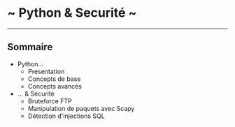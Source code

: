 # ~ Python & Securité ~

---

## Sommaire
- Python...
    - Presentation
    - Concepts de base
    - Concepts avancés
- ...  & Securité
    - Bruteforce FTP
    - Manipulation de paquets avec Scapy
    - Détection d'injections SQL